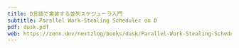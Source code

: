 ```yaml
---
title: D言語で実装する並列スケジューラ入門
subtitle: Parallel Work-Stealing Scheduler on D
pdf: dusk.pdf
web: https://zenn.dev/nextzlog/books/dusk/Parallel-Work-Stealing-Scheduler-on-D
---
```

